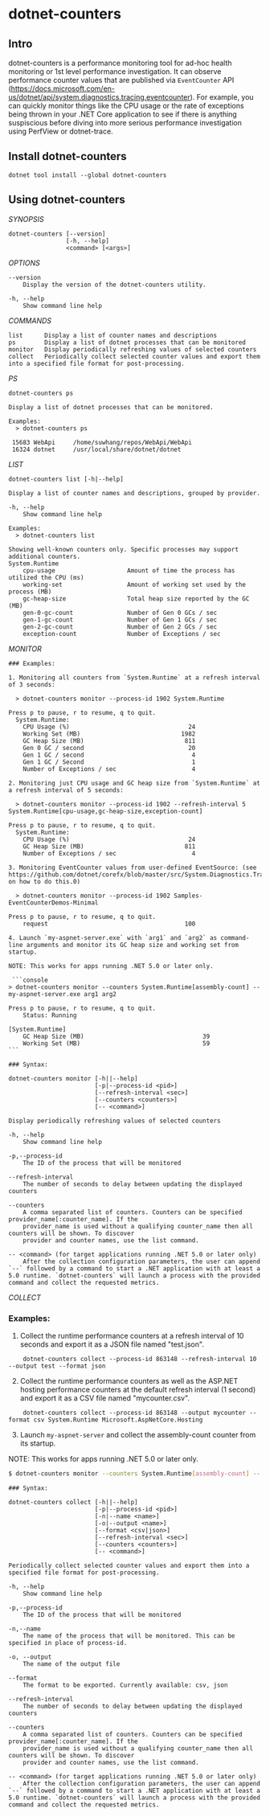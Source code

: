 # dotnet-counters


## Intro

dotnet-counters is a performance monitoring tool for ad-hoc health monitoring or 1st level performance investigation. It can observe performance counter values that are published via `EventCounter` API (https://docs.microsoft.com/en-us/dotnet/api/system.diagnostics.tracing.eventcounter). For example, you can quickly monitor things like the CPU usage or the rate of exceptions being thrown in your .NET Core application to see if there is anything suspiscious before diving into more serious performance investigation using PerfView or dotnet-trace.


## Install dotnet-counters

```
dotnet tool install --global dotnet-counters
```


## Using dotnet-counters

*SYNOPSIS*

    dotnet-counters [--version]
                    [-h, --help]
                    <command> [<args>]

*OPTIONS*

    --version
        Display the version of the dotnet-counters utility.

    -h, --help
        Show command line help

*COMMANDS*

    list      Display a list of counter names and descriptions
    ps        Display a list of dotnet processes that can be monitored
    monitor   Display periodically refreshing values of selected counters
    collect   Periodically collect selected counter values and export them into a specified file format for post-processing.

*PS*

    dotnet-counters ps

    Display a list of dotnet processes that can be monitored.

    Examples:
      > dotnet-counters ps

     15683 WebApi     /home/suwhang/repos/WebApi/WebApi
     16324 dotnet     /usr/local/share/dotnet/dotnet

*LIST*

    dotnet-counters list [-h|--help]

    Display a list of counter names and descriptions, grouped by provider.

    -h, --help
        Show command line help

    Examples:
      > dotnet-counters list

    Showing well-known counters only. Specific processes may support additional counters.
    System.Runtime
        cpu-usage                    Amount of time the process has utilized the CPU (ms)
        working-set                  Amount of working set used by the process (MB)
        gc-heap-size                 Total heap size reported by the GC (MB)
        gen-0-gc-count               Number of Gen 0 GCs / sec
        gen-1-gc-count               Number of Gen 1 GCs / sec
        gen-2-gc-count               Number of Gen 2 GCs / sec
        exception-count              Number of Exceptions / sec

*MONITOR*

    ### Examples:

    1. Monitoring all counters from `System.Runtime` at a refresh interval of 3 seconds:

      > dotnet-counters monitor --process-id 1902 System.Runtime

    Press p to pause, r to resume, q to quit.
      System.Runtime:
        CPU Usage (%)                                 24
        Working Set (MB)                            1982
        GC Heap Size (MB)                            811
        Gen 0 GC / second                             20
        Gen 1 GC / second                              4
        Gen 1 GC / Second                              1
        Number of Exceptions / sec                     4

    2. Monitoring just CPU usage and GC heap size from `System.Runtime` at a refresh interval of 5 seconds:

      > dotnet-counters monitor --process-id 1902 --refresh-interval 5 System.Runtime[cpu-usage,gc-heap-size,exception-count]

    Press p to pause, r to resume, q to quit.
      System.Runtime:
        CPU Usage (%)                                 24
        GC Heap Size (MB)                            811
        Number of Exceptions / sec                     4

    3. Monitoring EventCounter values from user-defined EventSource: (see https://github.com/dotnet/corefx/blob/master/src/System.Diagnostics.Tracing/documentation/EventCounterTutorial.md on how to do this.0)

      > dotnet-counters monitor --process-id 1902 Samples-EventCounterDemos-Minimal

    Press p to pause, r to resume, q to quit.
        request                                      100

    4. Launch `my-aspnet-server.exe` with `arg1` and `arg2` as command-line arguments and monitor its GC heap size and working set from startup.

    NOTE: This works for apps running .NET 5.0 or later only.

     ```console
    > dotnet-counters monitor --counters System.Runtime[assembly-count] -- my-aspnet-server.exe arg1 arg2

    Press p to pause, r to resume, q to quit.
        Status: Running

    [System.Runtime]
        GC Heap Size (MB)                                 39
        Working Set (MB)                                  59
    ```

    ### Syntax:

    dotnet-counters monitor [-h||--help]
                            [-p|--process-id <pid>]
                            [--refresh-interval <sec>]
                            [--counters <counters>]
                            [-- <command>]
    
    Display periodically refreshing values of selected counters
    
    -h, --help
        Show command line help
    
    -p,--process-id
        The ID of the process that will be monitored

    --refresh-interval
        The number of seconds to delay between updating the displayed counters
    
    --counters
        A comma separated list of counters. Counters can be specified provider_name[:counter_name]. If the
        provider_name is used without a qualifying counter_name then all counters will be shown. To discover
        provider and counter names, use the list command.

    -- <command> (for target applications running .NET 5.0 or later only)
        After the collection configuration parameters, the user can append `--` followed by a command to start a .NET application with at least a 5.0 runtime. `dotnet-counters` will launch a process with the provided command and collect the requested metrics.

*COLLECT*

### Examples: 

1. Collect the runtime performance counters at a refresh interval of 10 seconds and export it as a JSON file named "test.json".

```
    dotnet-counters collect --process-id 863148 --refresh-interval 10 --output test --format json
```

2. Collect the runtime performance counters as well as the ASP.NET hosting performance counters at the default refresh interval (1 second) and export it as a CSV file named "mycounter.csv". 

```
    dotnet-counters collect --process-id 863148 --output mycounter --format csv System.Runtime Microsoft.AspNetCore.Hosting
```

3. Launch `my-aspnet-server` and collect the assembly-count counter from its startup.

  NOTE: This works for apps running .NET 5.0 or later only.

```bash
$ dotnet-counters monitor --counters System.Runtime[assembly-count] -- my-aspnet-server.exe
```

    ### Syntax:

    dotnet-counters collect [-h||--help]
                            [-p|--process-id <pid>]
                            [-n|--name <name>]
                            [-o|--output <name>]
                            [--format <csv|json>]
                            [--refresh-interval <sec>]
                            [--counters <counters>]
                            [-- <command>]
    
    Periodically collect selected counter values and export them into a specified file format for post-processing.
    
    -h, --help
        Show command line help
    
    -p,--process-id
        The ID of the process that will be monitored

    -n,--name
        The name of the process that will be monitored. This can be specified in place of process-id.

    -o, --output
        The name of the output file

    --format
        The format to be exported. Currently available: csv, json

    --refresh-interval
        The number of seconds to delay between updating the displayed counters
    
    --counters
        A comma separated list of counters. Counters can be specified provider_name[:counter_name]. If the
        provider_name is used without a qualifying counter_name then all counters will be shown. To discover
        provider and counter names, use the list command.

    -- <command> (for target applications running .NET 5.0 or later only)
        After the collection configuration parameters, the user can append `--` followed by a command to start a .NET application with at least a 5.0 runtime. `dotnet-counters` will launch a process with the provided command and collect the requested metrics.
